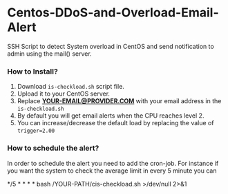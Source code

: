 # Centos-DDoS-and-Overload-Email-Alert
SSH Script to detect System overload in CentOS and send notification to admin using the mail() server.

### How to Install?
1. Download `is-checkload.sh` script file.
2. Upload it to your CentOS server.
3. Replace **YOUR-EMAIL@PROVIDER.COM** with your email address in the `is-checkload.sh`
4. By default you will get email alerts when the CPU reaches level 2.
5. You can increase/decrease the default load by replacing the value of `trigger=2.00`

### How to schedule the alert?
In order to schedule the alert you need to add the cron-job.
For instance if you want the system to check the average limit in every 5 minute you can 

*/5 * * * * bash /YOUR-PATH/cis-checkload.sh >/dev/null 2>&1
